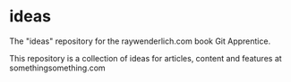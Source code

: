 # ideas
The "ideas" repository for the raywenderlich.com book Git Apprentice.

This repository is a collection of ideas for articles, content and features at somethingsomething.com
